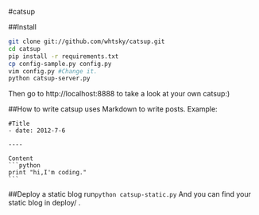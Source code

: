 #catsup

##Install
```bash
git clone git://github.com/whtsky/catsup.git
cd catsup
pip install -r requirements.txt
cp config-sample.py config.py
vim config.py #Change it.
python catsup-server.py
```
Then go to http://localhost:8888 to take a look at your own catsup:)

##How to write
catsup uses Markdown to write posts.
Example:

	#Title
	- date: 2012-7-6
	
	----
	
	Content
	```python
	print "hi,I'm coding."
	```
	
##Deploy a static blog
run`python catsup-static.py`
And you can find your static blog in deploy/ .